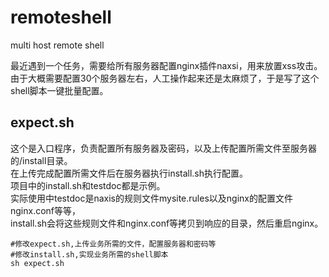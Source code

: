 # remoteshell
multi host remote shell

最近遇到一个任务，需要给所有服务器配置nginx插件naxsi，用来放置xss攻击。<br>
由于大概需要配置30个服务器左右，人工操作起来还是太麻烦了，于是写了这个shell脚本一键批量配置。<br>

## expect.sh

这个是入口程序，负责配置所有服务器及密码，以及上传配置所需文件至服务器的/install目录。<br>
在上传完成配置所需文件后在服务器执行install.sh执行配置。<br>
项目中的install.sh和testdoc都是示例。<br>
实际使用中testdoc是naxis的规则文件mysite.rules以及nginx的配置文件nginx.conf等等，<br>
install.sh会将这些规则文件和nginx.conf等拷贝到响应的目录，然后重启nginx。<br>

```shell
#修改expect.sh,上传业务所需的文件，配置服务器和密码等
#修改install.sh,实现业务所需的shell脚本
sh expect.sh
```
